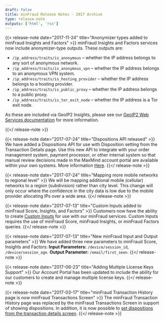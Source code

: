 ```yaml
---
draft: false
title: minFraud Release Notes - 2017 Archive
type: release-note
outputs: ['html', 'rss']
---
```


{{< release-note date="2017-11-24" title="Anonymizer types added to minFraud Insights and Factors" >}}
minFraud Insights and Factors services now include anonymizer-type outputs.
These outputs are:

- `/ip_address/traits/is_anonymous` – whether the IP address belongs to any sort
  of anonymous network.
- `/ip_address/traits/is_anonymous_vpn` – whether the IP address belongs to an
  anonymous VPN system.
- `/ip_address/traits/is_hosting_provider` – whether the IP address belongs to a
  hosting provider.
- `/ip_address/traits/is_public_proxy` – whether the IP address belongs to a
  public proxy.
- `/ip_address/traits/is_tor_exit_node` – whether the IP address is a Tor exit
  node.

As these are included via GeoIP2 Insights, please see our
[GeoIP2 Web Services documentation](/geoip/docs/web-services) for more
information.

{{</ release-note >}}

{{< release-note date="2017-07-24" title="Dispositions API released" >}}
We have added a Dispositions API for use with Disposition setting from the
Transaction Details page. Use this new API to integrate with your order
management system, payment processor, or other internal system so that manual
review decisions made in the MaxMind account portal are available within your
own systems. More information
[Here](/minfraud/working-with-transaction-dispositions).
{{</ release-note >}}

{{< release-note date="2017-07-24" title="Mapping more mobile networks to regional level" >}}
We will be mapping additional mobile (cellular) networks to a region
(subdivision) rather than city level. This change will only occur where the
confidence in the city data is low due to the mobile provider allocating IPs
over a wide area.
{{</ release-note >}}

{{< release-note date="2017-07-13" title="Custom Inputs added to minFraud Score, Insights, and Factors" >}}
Customers now have the ability to create [Custom
Inputs](https://support.maxmind.com/hc/en-us/articles/4408216546203-Use-Custom-Inputs) for use with our
minFraud services. Custom Inputs requires the use of minFraud Score, minFraud
Insights, or minFraud Factors queries.
{{</ release-note >}}

{{< release-note date="2017-07-13" title="New minFraud Input and Output parameters" >}}
We have added three new parameters to minFraud Score, Insights and Factors:
**Input Parameters:** `/device/session_id`, `/device/session_age`. **Output
Parameter:** `/email/first_seen`.
{{</ release-note >}}

{{< release-note date="2017-06-23" title="Adding Multiple License Keys Support" >}}
Our Account Portal has been updated to include the ability for our customers to
create and manage multiple license keys.
{{</ release-note >}}

{{< release-note date="2017-03-17" title="minFraud Transaction History page is now minFraud Transactions Screen" >}}
The minFraud Transaction History page was replaced by the minFraud Transactions
Screen in support of showing dispositions. In addition, it is now possible to
[set dispositions from the transaction details
screen](https://support.maxmind.com/hc/en-us/articles/4408762136603-Review-a-minFraud-Transaction).
{{</ release-note >}}
